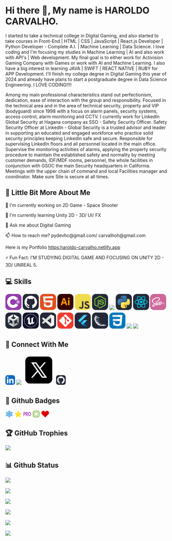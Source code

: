 # Hi there 👋, My name is HAROLDO CARVALHO.

I started to take a technical college in Digital Gaming, and also started to take courses in Front-End | HTML | CSS | JavaScript | React.js Developer | Python Developer - Complete A.I. | Machine Learning | Data Science. I love coding and I'm focusing my studies in Machine Learning | AI  and also work with API's | Web development. My final goal is to either work for Activision Gaming Company with Games or work with AI and Machine Learning. I also have a big interest in learning JAVA | SWIFT | REACT NATIVE | RUBY for APP Development. I'll finish my college degree in Digital Gaming this year of 2024 and already have plans to start a postgraduate degree in Data Science Engineering. I LOVE CODING!!!!

Among my main professional characteristics stand out perfectionism, dedication, ease of interaction with the group and responsibility. Focused in the technical area and in the area of ​​technical security, property and VIP (bodyguard) since 1998 with a focus on alarm panels, security systems, access control, alarm monitoring and CCTV. I currently work for LinkedIn Global Security at Hagana company as SSO - Safety Security Officer. Safety Security Officer at LinkedIn - Global Security is a trusted advisor and leader in supporting an educated and engaged workforce who practice solid security principles keeping LinkedIn safe and secure. Responsible for supervising LinkedIn floors and all personnel located in the main office. Supervise the monitoring activities of alarms, applying the property security procedure to maintain the established safety and normality by meeting customer demands, IDF/MDF rooms, personnel, the whole facilities in conjunction with GSOC the main Security headquarters in California. Meetings with the upper chain of command and local Facilities manager and coordinator. Make sure Site is secure at all times.


## 💫 Little Bit More About Me
<p>🔭 I'm currently working on 2D Game - Space Shooter</p>
<p>🌱 I'm currently learning Unity 2D - 3D/ UI/ FX</p>
<p>💬 Ask me about Digital Gaming</p>
<p>📫 How to reach me? pydevhc@gmail.com/ carvalhoh@gmail.com</p>
<p>Here is my Portfolio <a href="https://haroldo-carvalho.netlify.app/">https:haroldo-carvalho.netlify.app</a></p>
<p>⚡ Fun Fact: I'M STUDYING DIGITAL GAME AND FOCUSING ON UNITY 2D - 3D/ UNREAL 5. </p>

## 💻 Skills
<p>
<img src="https://github.com/tandpfun/skill-icons/raw/main/icons/CS.svg" style="margin-bottom: 5px;" height="50px" />
<img src="https://github.com/tandpfun/skill-icons/raw/main/icons/Github-Dark.svg" style="margin-bottom: 5px;" height="50px" /> 
<img src="https://github.com/tandpfun/skill-icons/raw/main/icons/HTML.svg" style="margin-bottom: 5px;" height="50px" />  
<img src="https://github.com/tandpfun/skill-icons/raw/main/icons/Illustrator.svg" style="margin-bottom: 5px;" height="50px" /> 
<img src="https://github.com/tandpfun/skill-icons/raw/main/icons/JavaScript.svg" style="margin-bottom: 5px;" height="50px" /> 
<img src="https://github.com/tandpfun/skill-icons/raw/main/icons/NodeJS-Dark.svg" style="margin-bottom: 5px;" height="50px" /> 
<img src="https://github.com/tandpfun/skill-icons/raw/main/icons/Npm-Dark.svg" style="margin-bottom: 5px;" height="50px" /> 
<img src="https://github.com/tandpfun/skill-icons/raw/main/icons/Python-Dark.svg" style="margin-bottom: 5px;" height="50px" /> 
<img src="https://github.com/tandpfun/skill-icons/raw/main/icons/React-Dark.svg" style="margin-bottom: 5px;" height="50px" /> 
<img src="https://github.com/tandpfun/skill-icons/raw/main/icons/Sass.svg" style="margin-bottom: 5px;" height="50px" /> 
<img src="https://github.com/tandpfun/skill-icons/raw/main/icons/Unity-Dark.svg" style="margin-bottom: 5px;" height="50px" /> 
<img src="https://github.com/tandpfun/skill-icons/raw/main/icons/UnrealEngine.svg" style="margin-bottom: 5px;" height="50px" /> 
<img src="https://github.com/tandpfun/skill-icons/raw/main/icons/VSCode-Dark.svg" style="margin-bottom: 5px;" height="50px" /> 
<img src="https://github.com/tandpfun/skill-icons/raw/main/icons/Git.svg" style="margin-bottom: 5px;" height="50px" /> 
<img src="https://github.com/tandpfun/skill-icons/raw/main/icons/Flutter-Dark.svg" style="margin-bottom: 5px;" height="50px" /> 
<img src="https://github.com/tandpfun/skill-icons/raw/main/icons/Flask-Dark.svg" style="margin-bottom: 5px;" height="50px" /> 
<img src="https://github.com/tandpfun/skill-icons/raw/main/icons/CSS.svg" style="margin-bottom: 5px;" height="50px" /> 
<img src="https://github.com/tandpfun/skill-icons/raw/main/icons/Anaconda-Dark.svg" style="margin-bottom: 5px;" height="50px" /> 
<img src="https://github.com/tandpfun/skill-icons/raw/main/icons/ScikitLearn-Dark.svg" style="margin-bottom: 5px;" height="50px" />
</p>

## 👥 Connect With Me
<p>
<a href="https://linkedin.com/in/haroldo-carvalho-47317475"><img src="https://github.com/tandpfun/skill-icons/raw/main/icons/LinkedIn.svg" style="margin-bottom: 4px;" height="30px" target="_blank"></a>
<a href="https://twitter.com/HaroldoTico41st"><img src="https://icons8.com/icon/phOKFKYpe00C/twitterx" style="margin-bottom: 4px;" height="30px" target="_blank"></a> <svg xmlns="http://www.w3.org/2000/svg" x="0px" y="0px" width="100" height="100" viewBox="0 0 50 50">
<path d="M 11 4 C 7.134 4 4 7.134 4 11 L 4 39 C 4 42.866 7.134 46 11 46 L 39 46 C 42.866 46 46 42.866 46 39 L 46 11 C 46 7.134 42.866 4 39 4 L 11 4 z M 13.085938 13 L 21.023438 13 L 26.660156 21.009766 L 33.5 13 L 36 13 L 27.789062 22.613281 L 37.914062 37 L 29.978516 37 L 23.4375 27.707031 L 15.5 37 L 13 37 L 22.308594 26.103516 L 13.085938 13 z M 16.914062 15 L 31.021484 35 L 34.085938 35 L 19.978516 15 L 16.914062 15 z"></path>
</svg>
<a href="https://github.com/HaroldoC"><img src="https://github.com/tandpfun/skill-icons/raw/main/icons/Github-Dark.svg" style="margin-bottom: 4px;" height="30px" target="_blank"></a>  

## 🌟 Github Badges
<p>
<img src="https://raw.githubusercontent.com/acervenky/animated-github-badges/master/assets/acbadge.gif" height="24px">
<img src="https://raw.githubusercontent.com/acervenky/animated-github-badges/master/assets/starbadge.gif" height="24px">
<img src="https://raw.githubusercontent.com/acervenky/animated-github-badges/master/assets/pro.gif" height="24px">
<img src="https://raw.githubusercontent.com/acervenky/animated-github-badges/master/assets/devbadge.gif" height="24px">
<img src="https://raw.githubusercontent.com/acervenky/animated-github-badges/master/assets/sponsorbadge.gif" height="24px">
</p>

## 🏆 GitHub Trophies

<p><img src="https://github-profile-trophy.vercel.app/?username=HaroldoC">
</p>

## 📊 Github Status

<p><img src="https://activity-graph.herokuapp.com/graph?username=HaroldoC"><p>

<p><img src="https://github-readme-stats.vercel.app/api?username=HaroldoC&show_icons=true"><p>

<p><img src="https://github-readme-stats.vercel.app/api/top-langs/?username=HaroldoC&layout=compact"><p>

<p><img src="https://metrics.lecoq.io/HaroldoC"><p>

<p><img src="https://github-readme-streak-stats.herokuapp.com/?user=HaroldoC"><p>

<p><img src="https://visitcount.itsvg.in/api?id=HaroldoC&label=Profile%20Views&color=12&icon=5&pretty=true"><p>
